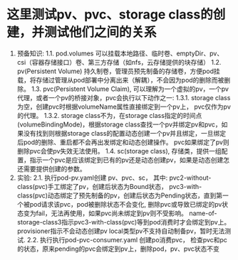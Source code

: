 # 这里测试pv、pvc、storage class的创建，并测试他们之间的关系

1. 预备知识: 
    1.1. pod.volumes 可以挂载本地路径、临时卷、emptyDir、pv、csi（容器存储接口）卷、第三方存储（如nfs，云存储提供的块存储）
    1.2. pv(Persistent Volume) 持久制卷，管理员预先制备的存储卷，方便pod挂载，将存储过管理从pod部署中分离出来（解耦），不会因为pod的删除而被删除。
    1.3. pvc(Persistent Volume Claim), 可以理解为一个虚拟的pv，一个pv代理，或者一个pv的桥接对象，pvc会执行以下动作之一:
        1.3.1. storage class为空，创建pvc时根据volumeName属性直接绑定到一个pv上， pvc仅作为pv的代理。
        1.3.2. storage class不为，在storage class指定的时间点(volumeBindingMode)，根据storage class查找一个pv并绑定pv和pvc，如果没有找到则根据storage class的配置动态创建一个pv并且绑定，一旦绑定后pod的删除、重启都不会再出发绑定和动态创建操作。
        pvc如果绑定了pv则删除pvc会使pv失效无法使用。
    1.4. sc(storage class), 存储类，提供一组配置，指示一个pvc是应该绑定到已有的pv还是动态创建pv，如果是动态创建怎还需要提供创建的参数。
2. 实验:
    2.1. 执行pod-pv.yaml创建 pv、pvc、sc， 其中:
    pvc2-without-class(pvc)手工绑定了pv，创建后状态为Bound状态，
    pvc3-with-class(pvc)动态绑定了预先制备的pv，创建后状态为Pending状态，直到第一个被pod请求该pvc，pod被删除状态不会变化, 删除pvc或导致已绑定的pv状态变为fail，无法再使用，如果pvc尚未绑定到pv则不受影响。
    name-of-storage-class3指示pvc3-with-class(pvc)等到pod消费时才会绑定到pv上。provisioner指示不会动态创建pv
    local类型pv不支持自动制备pv，暂时无法测试.
    2.2. 执行执行pod-pvc-consumer.yaml 创建po消费pvc， 检查pvc和pc的状态，原来pending的pvc会绑定到pv上，删除pod，pv、pvc状态不变